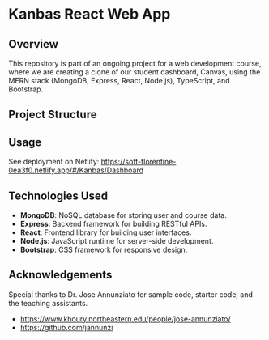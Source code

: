 # Kanbas React Web App

## Overview

This repository is part of an ongoing project for a web development course, where we are creating a clone of our student dashboard, Canvas, using the MERN stack (MongoDB, Express, React, Node.js), TypeScript, and Bootstrap. 

## Project Structure

## Usage
See deployment on Netlify: https://soft-florentine-0ea3f0.netlify.app/#/Kanbas/Dashboard

## Technologies Used

- **MongoDB**: NoSQL database for storing user and course data.
- **Express**: Backend framework for building RESTful APIs.
- **React**: Frontend library for building user interfaces.
- **Node.js**: JavaScript runtime for server-side development.
- **Bootstrap**: CSS framework for responsive design.

## Acknowledgements
Special thanks to Dr. Jose Annunziato for sample code, starter code, and the teaching assistants. 
- https://www.khoury.northeastern.edu/people/jose-annunziato/
- https://github.com/jannunzi
